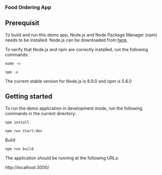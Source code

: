 ### Food Ordering App


## Prerequisit

To build and run this demo app, Node.js and Node Package Manager (npm) needs to be installed. Node.js can be downloaded from [here](https://nodejs.org/en/download/).

To verify that Node.js and npm are correctly installed, run the following commands:
```
node -v
```
```
npm -v
```
The current stable version for Node.js is 8.9.0 and npm is 5.6.0


## Getting started

To run the demo application in development mode, run the following commands in the current directory:
```
npm install
```
```
npm run start:dev
```
Build
```
npm run build
```
The application should be running at the following URLs:


http://localhost:3000/